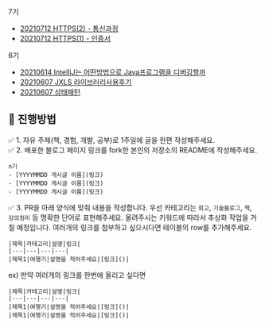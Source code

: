 7기
- [20210712 HTTPS(2) - 통신과정](https://mmtos.notion.site/HTTPS-2-f063eb04bea449e2a690556757132d4c)
- [20210712 HTTPS(1) - 인증서](https://www.notion.so/mmtos/HTTPS-1-a0c39c33a7054121838928ba2f2a817d)


6기
- [20210614 IntelliJ는 어떤방법으로 Java프로그램을 디버깅할까](https://www.notion.so/mmtos/IntelliJ-Java-5c19e3b227924be9bbce8504e1d8db08)
- [20210607 JXLS 라이브러리사용후기](https://www.notion.so/mmtos/JXLS-CORE-4876e978407d4479b62bd7bc9574aa5d)
- [20210607 상태패턴](https://www.notion.so/mmtos/1-d427f026062f468181116029156e2de5)

## 🚀 진행방법

✅ 1. 자유 주제(책, 경험, 개발, 공부)로 1주일에 글을 한편 작성해주세요. <br/>
✅ 2. 배포한 블로그 페이지 링크를 fork한 본인의 저장소의 README에 작성해주세요. <br/>
```
n기
- [YYYYMMDD 게시글 이름](링크)
- [YYYYMMDD 게시글 이름](링크)
- [YYYYMMDD 게시글 이름](링크)
```
✅ 3. PR을 아래 양식에 맞춰 내용을 작성합니다.
우선 카테고리는 `회고`, `기술블로그`, `책`, `강의정리` 등 명확한 단어로 표현해주세요. 올려주시는 키워드에 따라서 추상화 작업을 거칠 예정입니다.
여러개의 링크를 첨부하고 싶으시다면 테이블의 row를 추가해주세요.
```
|제목|카테고리|설명|링크|
|---|---|---|---|
|제목1|여행기|설명을 적어주세요|[링크]()|
```
ex) 만약 여러개의 링크를 한번에 올리고 싶다면
```
|제목|카테고리|설명|링크|
|---|---|---|---|
|제목1|여행기|설명을 적어주세요|[링크]()|
|제목1|여행기|설명을 적어주세요|[링크]()|
```

